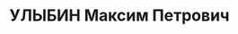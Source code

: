 ---
title: УЛЫБИН Максим Петрович
description: "Род. в 1898, г. Одесса. \n  Приговор: 23.11.1937 – ВМН"
---